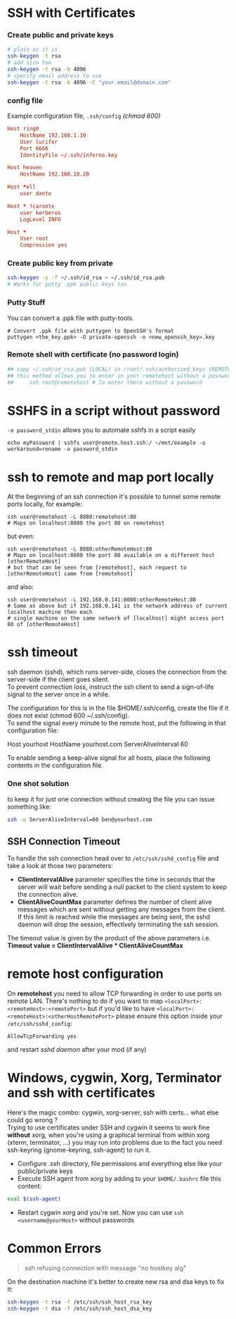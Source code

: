 # SSH with Certificates

### Create public and private keys
```sh
# plain as it is
ssh-keygen -t rsa
# add size too
ssh-keygen -t rsa -b 4096
# specify email address to use
ssh-keygen -t rsa -b 4096 -C "your.email@domain.com"
```

### config file
Example configuration file, `.ssh/config` _(chmod 600)_
```conf
Host ring0
    HostName 192.168.1.10
    User lucifer
    Port 6666
    IdentityFile ~/.ssh/inferno.key

Host heaven
    HostName 192.168.10.20

Host *ell
    user dante

Host * !caronte
    user kerberos
    LogLevel INFO

Host *
    User root
    Compression yes
```


### Create public key from private
```sh
ssh-keygen -y -f ~/.ssh/id_rsa > ~/.ssh/id_rsa.pub
# Works for putty .ppk public keys too
```

### Putty Stuff
You can convert a .ppk file with putty-tools.
```
# Convert .ppk file with puttygen to OpenSSH's format
puttygen <the_key.ppk> -O private-openssh -o <new_openssh_key>.key
```

### Remote shell with certificate (no password login)
```sh
## copy ~/.ssh/id_rsa.pub (LOCAL) in /root/.ssh/authorized_keys (REMOTE HOST)
## this method allows you to enter in your remotehost without a password
##     ssh root@remotehost # To enter there without a password
```


# SSHFS in a script without password
`-o password_stdin` allows you to automate sshfs in a script easily
```
echo myPassword | sshfs user@remote.host.ssh:/ ~/mnt/example -o workaround=rename -o password_stdin
```

# ssh to remote and map port locally
At the beginning of an ssh connection it's possible to tunnel some remote ports locally, for example:
```
ssh user@remotehost -L 8080:remotehost:80
# Maps on localhost:8080 the port 80 on remotehost
```
but even:
```
ssh user@remotehost -L 8080:otherRemoteHost:80
# Maps on localhost:8080 the port 80 available on a different host [otherRemoteHost] 
# but that can be seen from [remotehost], each request to [otherRemoteHost] came from [remotehost]
```
and also:
```
ssh user@remotehost -L 192.168.0.141:8080:otherRemoteHost:80
# Same as above but if 192.168.0.141 is the network address of current localhost machine then each
# single machine on the same network of [localhost] might access port 80 of [otherRemoteHost]
```

# ssh timeout
ssh daemon (sshd), which runs server-side, closes the connection from the server-side if the client goes silent.  
To prevent connection loss, instruct the ssh client to send a sign-of-life signal to the server once in a while.

The configuration for this is in the file $HOME/.ssh/config, create the file if it does not exist (chmod 600 ~/.ssh/config).  
To send the signal every minute to the remote host, put the following in that configuration file:

Host yourhost
    HostName yourhost.com
    ServerAliveInterval 60

To enable sending a keep-alive signal for all hosts, place the following contents in the configuration file.
### One shot solution
to keep it for just one connection without creating the file you can issue something like:
```sh
ssh -o ServerAliveInterval=60 ben@yourhost.com
```

## SSH Connection Timeout
To handle the ssh connection head over to `/etc/ssh/sshd_config` file and take a look at those two parameters:  
- **ClientIntervalAlive** parameter specifies the time in seconds that the server will wait before sending a null packet to the client system to keep the connection alive.
- **ClientAliveCountMax** parameter defines the number of client alive messages which are sent without getting any messages from the client. 
If this limit is reached while the messages are being sent, the sshd daemon will drop the session, effectively terminating the ssh session.

The timeout value is given by the product of the above parameters i.e.  
**Timeout value = ClientIntervalAlive * ClientAliveCountMax**

# remote host configuration
On **remotehost** you need to allow TCP forwarding in order to use ports on remote LAN. There's nothing
to do if you want to map `<localPort>:<remoteHost>:<remotePort>` but if you'd like to have
`<localPort>:<remoteHost>:<otherHostRemotePort>` please ensure this option inside your `/etc/ssh/sshd_config`:
```
AllowTcpForwarding yes
```
and restart _sshd daemon_ after your mod (if any)


# Windows, cygwin, Xorg, Terminator and ssh with certificates
Here's the magic combo: cygwin, xorg-server, ssh with certs... what else could go wrong ?  
Trying to use certificates under SSH and cygwin it seems to work fine **without** xorg, when you're using a graphical terminal from within xorg (xterm, terminator, ...)
you may run into problems due to the fact you need ssh-keyring (gnome-keyring, ssh-agent) to run it.
- Configure .ssh directory, file permissions and everything else like your public/private keys
- Execute SSH agent from xorg by adding to your `$HOME/.bashrc` file this content:
```sh
eval $(ssh-agent)
```
- Restart cygwin xorg and you're set. Now you can use `ssh <username@yourHost>` without passwords


# Common Errors
> ssh refusing connection with message "no hostkey alg"

On the destination machine it's better to create new rsa and dsa keys to fix it:
```sh
ssh-keygen -t rsa -f /etc/ssh/ssh_host_rsa_key
ssh-keygen -t dsa -f /etc/ssh/ssh_host_dsa_key
```
